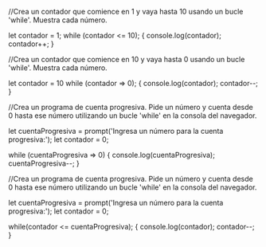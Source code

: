 //Crea un contador que comience en 1 y vaya hasta 10 usando un bucle 'while'. Muestra cada número.

let contador = 1;
while (contador <= 10); {
    console.log(contador);
    contador++;
    }

//Crea un contador que comience en 10 y vaya hasta 0 usando un bucle 'while'. Muestra cada número.

let contador = 10
while (contador => 0); {
    console.log(contador);
    contador--;
    }

//Crea un programa de cuenta progresiva. Pide un número y cuenta desde 0 hasta ese número utilizando un bucle 'while' en la consola del navegador.

let cuentaProgresiva = prompt('Ingresa un número para la cuenta progresiva:');
let contador = 0;

while (cuentaProgresiva => 0) {
    console.log(cuentaProgresiva);
    cuentaProgresiva--;
    }

//Crea un programa de cuenta progresiva. Pide un número y cuenta desde 0 hasta ese número utilizando un bucle 'while' en la consola del navegador.

let cuentaProgresiva = prompt('Ingresa un número para la cuenta progresiva:');
let contador = 0;

while(contador <= cuentaProgresiva); {
    console.log(contador);
    contador--;
    }

